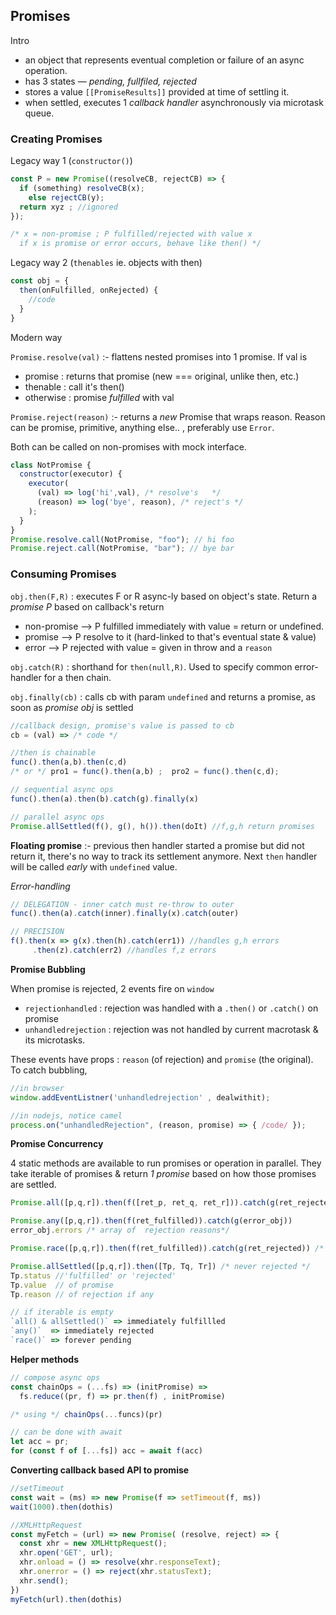 ## Promises

Intro
  - an object that represents eventual completion or failure of an async operation. 
  - has 3 states — *pending, fullfiled, rejected*
  - stores a value `[[PromiseResults]]` provided at time of settling it. 
  - when settled, executes 1 _callback handler_ asynchronously via microtask queue.


### Creating Promises

Legacy way 1 (`constructor()`)

```js
const P = new Promise((resolveCB, rejectCB) => {
  if (something) resolveCB(x);
    else rejectCB(y); 
  return xyz ; //ignored
}); 

/* x = non-promise ; P fulfilled/rejected with value x 
  if x is promise or error occurs, behave like then() */
```

Legacy way 2 (`thenables` ie. objects with then)

```jsx
const obj = {
  then(onFulfilled, onRejected) {
    //code 
  }
}
```

Modern way

`Promise.resolve(val)` :- flattens nested promises into 1 promise. If val is 
  - promise : returns that promise (new === original, unlike then, etc.)
  - thenable : call it's then()
  - otherwise : promise *fulfilled* with val

`Promise.reject(reason)` :- returns a _new_ Promise that wraps reason. Reason can be promise, primitive, anything else.. , preferably use `Error`.


Both can be called on non-promises with mock interface.

```js
class NotPromise {
  constructor(executor) {
    executor(
      (val) => log('hi',val), /* resolve's   */
      (reason) => log('bye', reason), /* reject's */
    );
  }
}
Promise.resolve.call(NotPromise, "foo"); // hi foo
Promise.reject.call(NotPromise, "bar"); // bye bar
```


### Consuming Promises


`obj.then(F,R)` : executes F or R async-ly based on object's state. Return a *promise P*  based on callback's return
  - non-promise --> P fulfilled immediately with value = return or undefined.
  - promise --> P resolve to it (hard-linked to that's eventual state & value)
  - error --> P rejected with value = given in throw and a `reason`

`obj.catch(R)` : shorthand for `then(null,R)`. Used to specify common error-handler for a then chain.

`obj.finally(cb)` : calls cb with param `undefined` and returns a promise, as soon as *promise obj* is settled

```jsx
//callback design, promise's value is passed to cb
cb = (val) => /* code */ 

//then is chainable
func().then(a,b).then(c,d)
/* or */ pro1 = func().then(a,b) ;  pro2 = func().then(c,d);

// sequential async ops
func().then(a).then(b).catch(g).finally(x)

// parallel async ops
Promise.allSettled(f(), g(), h()).then(doIt) //f,g,h return promises
```

__Floating promise__ :- previous then handler started a promise but did not return it, there's no way to track its settlement anymore. Next `then` handler will be called *early* with `undefined` value.


_Error-handling_

```jsx
// DELEGATION - inner catch must re-throw to outer
func().then(a).catch(inner).finally(x).catch(outer)

// PRECISION
f().then(x => g(x).then(h).catch(err1)) //handles g,h errors
	 .then(z).catch(err2) //handles f,z errors
```

**Promise Bubbling**

When promise is rejected, 2 events fire on `window`
 - `rejectionhandled` : rejection was handled with a `.then()` or `.catch()` on promise
 - `unhandledrejection` : rejection was not handled by current macrotask & its microtasks.  

These events have props : `reason` (of rejection) and `promise` (the original). To catch bubbling,

```jsx
//in browser
window.addEventListner('unhandledrejection' , dealwithit);

//in nodejs, notice camel
process.on("unhandledRejection", (reason, promise) => { /code/ });
```

**Promise Concurrency**

4 static methods are available to run promises or operation in parallel. They take iterable of promises & return *1 promise* based on how those promises are settled.

```js
Promise.all([p,q,r]).then(f([ret_p, ret_q, ret_r])).catch(g(ret_rejected)) 

Promise.any([p,q,r]).then(f(ret_fulfilled)).catch(g(error_obj))
error_obj.errors /* array of  rejection reasons*/

Promise.race([p,q,r]).then(f(ret_fulfilled)).catch(g(ret_rejected)) /* as soon as 1 settles */

Promise.allSettled([p,q,r]).then([Tp, Tq, Tr]) /* never rejected */
Tp.status //'fulfilled' or 'rejected'
Tp.value  // of promise
Tp.reason // of rejection if any

// if iterable is empty
`all() & allSettled()` => immediately fulfillled
`any()`  => immediately rejected
`race()` => forever pending
```

**Helper methods**

```jsx
// compose async ops
const chainOps = (...fs) => (initPromise) => 
  fs.reduce((pr, f) => pr.then(f) , initPromise)

/* using */ chainOps(...funcs)(pr)

// can be done with await
let acc = pr;
for (const f of [...fs]) acc = await f(acc)
```

**Converting callback based API to promise**

```jsx
//setTimeout
const wait = (ms) => new Promise(f => setTimeout(f, ms))
wait(1000).then(dothis)

//XMLHttpRequest
const myFetch = (url) => new Promise( (resolve, reject) => {
  const xhr = new XMLHttpRequest();
  xhr.open('GET', url);
  xhr.onload = () => resolve(xhr.responseText);
  xhr.onerror = () => reject(xhr.statusText);
  xhr.send();
})
myFetch(url).then(dothis)
```

